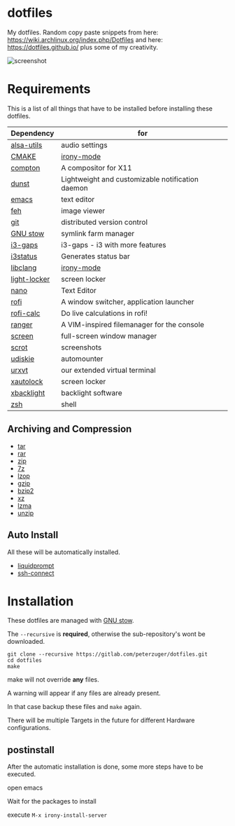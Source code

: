 # dotfiles
My dotfiles. Random copy paste snippets from here: https://wiki.archlinux.org/index.php/Dotfiles and here: https://dotfiles.github.io/ plus some of my creativity.

![screenshot](https://gitlab.com/peterzuger/dotfiles/raw/master/doc/screenshot01.png)

# Requirements
This is a list of all things that have to be installed before installing these dotfiles.

 Dependency                                                   | for
--------------------------------------------------------------|------
 [alsa-utils](https://www.alsa-project.org/wiki/Main_Page)    | audio settings
 [CMAKE](https://cmake.org/)                                  | [irony-mode](https://github.com/Sarcasm/irony-mode)
 [compton](https://github.com/chjj/compton)                   | A compositor for X11
 [dunst](https://github.com/dunst-project/dunst)              | Lightweight and customizable notification daemon
 [emacs](https://www.gnu.org/software/emacs/)                 | text editor
 [feh](https://feh.finalrewind.org/)                          | image viewer
 [git](https://git-scm.com/)                                  | distributed version control
 [GNU stow](https://www.gnu.org/software/stow/stow.html)      | symlink farm manager
 [i3-gaps](https://github.com/Airblader/i3)                   | i3-gaps - i3 with more features
 [i3status](https://github.com/i3/i3status)                   | Generates status bar
 [libclang](http://clang.llvm.org/doxygen/group__CINDEX.html) | [irony-mode](https://github.com/Sarcasm/irony-mode)
 [light-locker](https://github.com/the-cavalry/light-locker)  | screen locker
 [nano](https://www.nano-editor.org/)                         | Text Editor
 [rofi](https://github.com/davatorium/rofi)                   | A window switcher, application launcher
 [rofi-calc](https://github.com/svenstaro/rofi-calc)          | Do live calculations in rofi!
 [ranger](https://github.com/ranger/ranger)                   | A VIM-inspired filemanager for the console
 [screen](https://www.gnu.org/software/screen/)               | full-screen window manager
 [scrot](https://tracker.debian.org/pkg/scrot)                | screenshots
 [udiskie](https://github.com/coldfix/udiskie)                | automounter
 [urxvt](http://rxvt.sourceforge.net/)                        | our extended virtual terminal
 [xautolock](http://ibiblio.org/pub/Linux/X11/screensavers/)  | screen locker
 [xbacklight](https://xorg.freedesktop.org/wiki/)             | backlight software
 [zsh](http://www.zsh.org/)                                   | shell

## Archiving and Compression
* [tar](https://www.gnu.org/software/tar/)
* [rar](https://www.rarlab.com/)
* [zip](http://infozip.sourceforge.net/Zip.html)
* [7z](http://p7zip.sourceforge.net/)
* [lzop](https://www.lzop.org/)
* [gzip](https://www.gnu.org/software/gzip/)
* [bzip2](http://www.sourceware.org/bzip2/)
* [xz](https://tukaani.org/xz/)
* [lzma](https://tukaani.org/xz/)
* [unzip](http://infozip.sourceforge.net/UnZip.html)

## Auto Install
All these will be automatically installed.

* [liquidprompt](https://github.com/nojhan/liquidprompt)
* [ssh-connect](https://github.com/gko/ssh-connect)

# Installation
These dotfiles are managed with [GNU stow](https://www.gnu.org/software/stow/stow.html).

The ```--recursive``` is **required**, otherwise the sub-repository's wont be downloaded.

```
git clone --recursive https://gitlab.com/peterzuger/dotfiles.git
cd dotfiles
make
```

make will not override **any** files.

A warning will appear if any files are already present.

In that case backup these files and `make` again.

There will be multiple Targets in the future for different Hardware configurations.

## postinstall
After the automatic installation is done, some more steps have to be executed.

open emacs

Wait for the packages to install

execute
```M-x irony-install-server```
